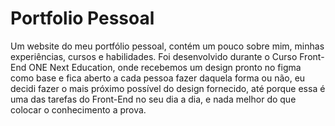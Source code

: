 # Portfolio Pessoal
 Um website do meu portfólio pessoal, contém um pouco sobre mim, minhas experiências, cursos e habilidades. Foi desenvolvido durante o Curso Front-End ONE Next Education, onde recebemos um design pronto no figma como base e fica aberto a cada pessoa fazer daquela forma ou não, eu decidi fazer o mais próximo possível do design fornecido, até porque essa é uma das tarefas do Front-End no seu dia a dia, e nada melhor do que colocar o conhecimento a prova.

